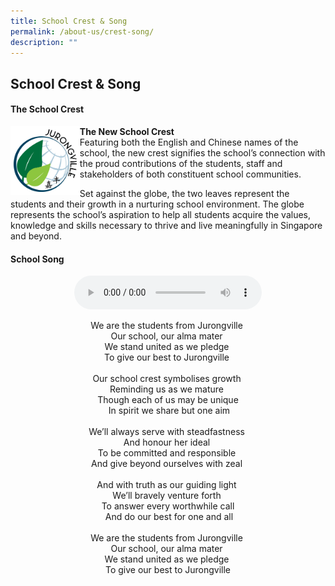 ```yaml
---
title: School Crest & Song
permalink: /about-us/crest-song/
description: ""
---
```

## School Crest & Song

#### The School Crest

<img src="/images/JVSS_2019_logo_OCT_outline.png" style="width:20%; border:5px solid #FFFFFF;" align=left>

**The New School Crest**<br>
Featuring both the English and Chinese names of the school, the new crest signifies the school’s connection with the proud contributions of the students, staff and stakeholders of both constituent school communities.  
  
Set against the globe, the two leaves represent the students and their growth in a nurturing school environment. The globe represents the school’s aspiration to help all students acquire the values, knowledge and skills necessary to thrive and live meaningfully in Singapore and beyond.

#### School Song
<center><audio src="/files/JVS%20School%20Song.mp3" controls="">
<p>If you are reading this, it is because your browser does not support the audio element.</p>
</audio></center>
<p align="center">
We are the students from Jurongville <br>
Our school, our alma mater <br>
We stand united as we pledge <br>
To give our best to Jurongville <br><br>
Our school crest symbolises growth <br>
Reminding us as we mature <br>
Though each of us may be unique<br> 
In spirit we share but one aim <br><br>
We’ll always serve with steadfastness <br>
And honour her ideal <br>
To be committed and responsible <br>
And give beyond ourselves with zeal <br><br>
And with truth as our guiding light <br>
We’ll bravely venture forth <br>
To answer every worthwhile call<br> 
And do our best for one and all <br><br>
We are the students from Jurongville <br>
Our school, our alma mater <br>
We stand united as we pledge <br>
To give our best to Jurongville
